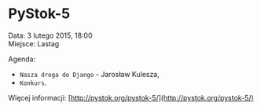 PyStok-5
========
  
Data: 3 lutego 2015, 18:00  
Miejsce: Lastag  
  
Agenda:

* `Nasza droga do Django` - Jarosław Kulesza,
* `Konkurs`.

Więcej informacji: [http://pystok.org/pystok-5/](http://pystok.org/pystok-5/)

